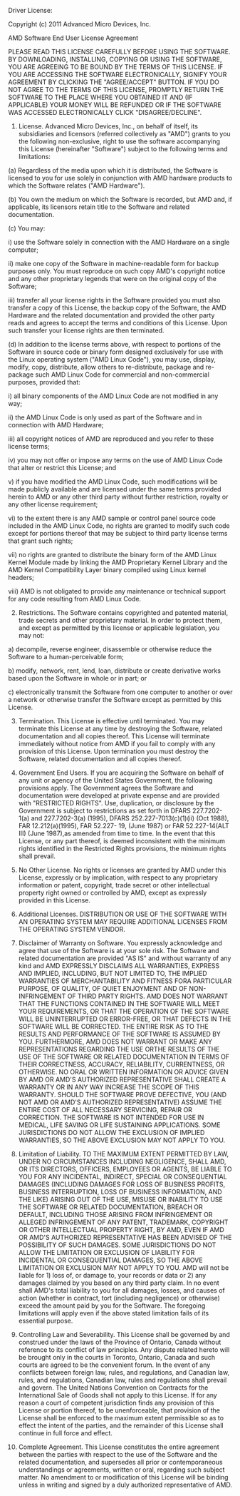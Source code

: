 Driver License:

Copyright (c) 2011 Advanced Micro Devices, Inc.

AMD Software End User License Agreement

PLEASE  READ  THIS  LICENSE  CAREFULLY  BEFORE  USING   THE   SOFTWARE.   BY
DOWNLOADING, INSTALLING, COPYING OR USING THE SOFTWARE, YOU ARE AGREEING  TO
BE BOUND BY THE TERMS OF THIS LICENSE.  IF YOU ARE  ACCESSING  THE  SOFTWARE
ELECTRONICALLY,  SIGNIFY  YOUR  AGREEMENT  BY  CLICKING  THE  "AGREE/ACCEPT"
BUTTON.  IF YOU DO NOT AGREE TO THE TERMS OF THIS LICENSE,  PROMPTLY  RETURN
THE SOFTWARE TO THE PLACE WHERE YOU OBTAINED IT  AND  (IF  APPLICABLE)  YOUR
MONEY WILL BE REFUNDED OR IF THE SOFTWARE WAS ACCESSED ELECTRONICALLY  CLICK
"DISAGREE/DECLINE".

1. License.  Advanced  Micro   Devices,  Inc.,  on  behalf  of  itself,  its  
subsidiaries  and  licensors (referred  collectively as "AMD") grants to you  
the  following  non-exclusive,  right  to  use  the  software   accompanying   
this   License  (hereinafter  "Software") subject to the following terms and 
limitations:


(a)   Regardless of the media upon which it is distributed, the Software  is
licensed to you for use solely in conjunction with AMD hardware products  to
which the Software relates ("AMD Hardware").

(b)   You own the medium on which the Software is recorded, but AMD and,  if
applicable,  its  licensors  retain  title  to  the  Software  and   related
documentation.

(c)   You may:

  i) use the Software solely in  connection  with  the  AMD  Hardware  on  a
   single computer;

  ii) make one copy of the Software  in  machine-readable  form  for  backup
   purposes only. You must reproduce on such copy AMD's copyright notice and
   any other proprietary legends that were  on  the  original  copy  of  the
   Software;

  iii) transfer all your license rights in the Software  provided  you  must
   also transfer a copy of this License, the backup copy  of  the  Software,
   the AMD Hardware and the related documentation  and  provided  the  other
   party reads and agrees  to  accept  the  terms  and  conditions  of  this
   License.  Upon such transfer your license rights are then terminated.

(d)   In addition to the license terms above, with respect  to  portions  of
the Software in source code or binary  form  designed  exclusively  for  use
with the Linux operating system ("AMD Linux Code"), you  may  use,  display,
modify, copy, distribute, allow others to  re-distribute,  package  and  re-
package such AMD Linux Code  for  commercial  and  non-commercial  purposes,
provided that:

   i) all binary components of the AMD Linux Code are not  modified  in  any
   way;

   ii) the AMD Linux Code is only used  as  part  of  the  Software  and  in
   connection with AMD Hardware;

   iii) all copyright notices of AMD are reproduced and you refer  to  these
   license terms;

   iv) you  may  not  offer  or  impose any terms on the use  of  AMD  Linux
   Code that alter or restrict this License; and

   v) if you have modified the AMD Linux Code, such  modifications  will  be
   made publicly available and are licensed under the  same  terms  provided
   herein to AMD or any  other  third  party  without  further  restriction,
   royalty or any other license requirement;

   vi) to  the  extent  there  is  any AMD sample or  control  panel  source
   code included in the AMD Linux Code, no rights are granted to modify such
   code except for portions thereof that  may  be  subject  to  third  party
   license terms that grant such rights; 
   
   vii) no rights are granted to distribute the binary form of the AMD Linux
   Kernel Module made by linking the AMD Proprietary  Kernel Library and the 
   AMD  Kernel  Compatibility  Layer  binary  compiled  using  Linux  kernel 
   headers;

   viii) AMD is not  obligated  to  provide  any  maintenance  or  technical 
   support for any code resulting from AMD Linux Code.

2.  Restrictions.  The Software contains copyrighted and patented  material,
trade secrets and other proprietary material.  In  order  to  protect  them,
and except as permitted by this license or applicable legislation,  you  may
not:

  a) decompile,  reverse  engineer,  disassemble  or  otherwise  reduce  the
   Software to a human-perceivable form;

  b) modify, network, rent, lend,  loan,  distribute  or  create  derivative
   works based upon the Software in whole or in part; or

  c) electronically transmit the Software from one computer  to  another  or
   over a network or otherwise transfer the Software except as permitted  by
   this License.

3.  Termination.  This License  is  effective  until  terminated.   You  may
terminate this License at any  time  by  destroying  the  Software,  related
documentation  and  all  copies  thereof.   This  License   will   terminate
immediately without  notice  from  AMD  if  you  fail  to  comply  with  any
provision of this License.  Upon termination you must destroy the  Software,
related documentation and all copies thereof.

4.  Government End Users. If you are acquiring the  Software  on  behalf  of
any  unit  or  agency  of  the  United  States  Government,  the   following
provisions apply.  The Government  agrees  the  Software  and  documentation
were  developed  at  private  expense  and  are  provided  with  "RESTRICTED
RIGHTS".  Use, duplication, or disclosure by the Government  is  subject  to
restrictions as set forth in DFARS 227.7202-1(a) and  227.7202-3(a)  (1995),
DFARS 252.227-7013(c)(1)(ii) (Oct 1988), FAR  12.212(a)(1995),  FAR  52.227-
19, (June 1987) or FAR 52.227-14(ALT III) (June 1987),as amended  from  time
to time.  In the event that this License, or any  part  thereof,  is  deemed
inconsistent with the minimum rights identified  in  the  Restricted  Rights
provisions, the minimum rights shall prevail.

5.  No Other License.  No rights or licenses are granted by AMD  under  this
License, expressly or  by  implication,  with  respect  to  any  proprietary
information  or  patent,  copyright,  trade  secret  or  other  intellectual
property right owned or controlled by AMD, except as expressly  provided  in
this License.

6.  Additional Licenses.  DISTRIBUTION  OR  USE  OF  THE  SOFTWARE  WITH  AN
OPERATING SYSTEM MAY REQUIRE ADDITIONAL LICENSES FROM THE  OPERATING  SYSTEM
VENDOR.

7.  Disclaimer of Warranty  on  Software.   You  expressly  acknowledge  and
agree that use of the Software is at  your  sole  risk.   The  Software  and
related documentation are provided "AS IS" and without warranty of any  kind
and AMD EXPRESSLY DISCLAIMS ALL WARRANTIES, EXPRESS AND IMPLIED,  INCLUDING,
BUT NOT LIMITED TO, THE IMPLIED WARRANTIES OF  MERCHANTABILITY  AND  FITNESS
FORA PARTICULAR  PURPOSE,  OF  QUALITY,  OF  QUIET  ENJOYMENT  AND  OF  NON-
INFRINGEMENT  OF  THIRD  PARTY  RIGHTS.   AMD  DOES  NOT  WARRANT  THAT  THE
FUNCTIONS CONTAINED IN THE SOFTWARE WILL MEET  YOUR  REQUIREMENTS,  OR  THAT
THE OPERATION OF THE SOFTWARE WILL BE UNINTERRUPTED OR ERROR-FREE,  OR  THAT
DEFECTS IN THE SOFTWARE WILL BE  CORRECTED.   THE  ENTIRE  RISK  AS  TO  THE
RESULTS AND PERFORMANCE OF THE SOFTWARE IS  ASSUMED  BY  YOU.   FURTHERMORE,
AMD DOES NOT WARRANT OR MAKE ANY REPRESENTATIONS  REGARDING  THE  USE  ORTHE
RESULTS OF THE USE OF THE SOFTWARE OR  RELATED  DOCUMENTATION  IN  TERMS  OF
THEIR CORRECTNESS, ACCURACY,  RELIABILITY,  CURRENTNESS,  OR  OTHERWISE.  NO
ORAL OR WRITTEN INFORMATION OR ADVICE  GIVEN  BY  AMD  OR  AMD'S  AUTHORIZED
REPRESENTATIVE SHALL CREATE A WARRANTY OR IN ANY WAY INCREASE THE  SCOPE  OF
THIS WARRANTY.  SHOULD THE SOFTWARE PROVE DEFECTIVE, YOU  (AND  NOT  AMD  OR
AMD'S AUTHORIZED REPRESENTATIVE) ASSUME THE ENTIRE  COST  OF  ALL  NECESSARY
SERVICING, REPAIR OR CORRECTION.  THE SOFTWARE IS NOT INTENDED  FOR  USE  IN
MEDICAL, LIFE SAVING OR LIFE SUSTAINING  APPLICATIONS.   SOME  JURISDICTIONS
DO NOT ALLOW THE EXCLUSION OF IMPLIED WARRANTIES,  SO  THE  ABOVE  EXCLUSION
MAY NOT APPLY TO YOU.

8.  Limitation of Liability. TO THE MAXIMUM EXTENT PERMITTED BY  LAW,  UNDER
NO  CIRCUMSTANCES  INCLUDING  NEGLIGENCE,  SHALL  AMD,  OR  ITS   DIRECTORS,
OFFICERS, EMPLOYEES  OR  AGENTS,  BE  LIABLE  TO  YOU  FOR  ANY  INCIDENTAL,
INDIRECT, SPECIAL OR CONSEQUENTIAL DAMAGES (INCLUDING DAMAGES  FOR  LOSS  OF
BUSINESS PROFITS, BUSINESS INTERRUPTION, LOSS  OF  BUSINESS INFORMATION, AND
THE LIKE) ARISING OUT OF THE USE, MISUSE OR INABILITY TO  USE  THE  SOFTWARE
OR RELATED DOCUMENTATION, BREACH OR DEFAULT, INCLUDING  THOSE  ARISING  FROM
INFRINGEMENT OR ALLEGED INFRINGEMENT OF ANY PATENT, TRADEMARK, COPYRIGHT  OR
OTHER INTELLECTUAL PROPERTY RIGHT, BY AMD, EVEN IF AMD OR  AMD'S  AUTHORIZED
REPRESENTATIVE HAS BEEN ADVISED OF THE POSSIBILITY OF  SUCH  DAMAGES.   SOME
JURISDICTIONS DO NOT ALLOW THE LIMITATION  OR  EXCLUSION  OF  LIABILITY  FOR
INCIDENTAL OR CONSEQUENTIAL DAMAGES, SO THE ABOVE  LIMITATION  OR  EXCLUSION
MAY NOT APPLY TO YOU.  AMD will not be liable for 1) loss of, or damage  to,
your records or data or 2) any damages claimed by you  based  on  any  third
party claim.   In no event shall  AMD's  total  liability  to  you  for  all
damages, losses, and causes of action (whether in contract, tort  (including
negligence) or otherwise) exceed the amount paid by you  for  the  Software.
The foregoing limitations will apply even if  the  above  stated  limitation
fails of its essential purpose.

9.  Controlling Law and Severability.  This License  shall  be  governed  by
and construed under the laws of the  Province  of  Ontario,  Canada  without
reference to its conflict of law principles.   Any  dispute  related  hereto
will be brought only in the courts in  Toronto,  Ontario,  Canada  and  such
courts are agreed  to  be  the  convenient  forum.   In  the  event  of  any
conflicts between foreign law, rules, and  regulations,  and  Canadian  law,
rules, and regulations, Canadian law, rules and  regulations  shall  prevail
and  govern.   The  United  Nations  Convention   on   Contracts   for   the
International Sale of Goods shall not apply to this  License.   If  for  any
reason a court  of  competent  jurisdiction  finds  any  provision  of  this
License or portion thereof, to  be  unenforceable,  that  provision  of  the
License shall be enforced to the maximum extent permissible so as to  effect
the intent of the parties, and the remainder of this License shall  continue
in full force and effect.

10.  Complete Agreement.  This  License  constitutes  the  entire  agreement
between the parties with respect to the use of the Software and the  related
documentation, and supersedes all prior  or  contemporaneous  understandings
or  agreements,  written  or  oral,  regarding  such  subject  matter.    No
amendment to or modification of this  License  will  be  binding  unless  in
writing and signed by a duly authorized representative of AMD.
